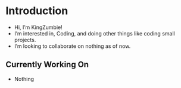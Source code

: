 # Introduction
- Hi, I’m KingZumbie!
- I’m interested in, Coding, and doing other things like coding small projects.
- I’m looking to collaborate on nothing as of now.
## Currently Working On
- Nothing
